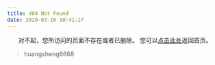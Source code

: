 ```yaml
---
title: 404 Not Found
date: 2020-03-16 10:41:27
---
```


<center>
对不起，您所访问的页面不存在或者已删除。
您可以<a href="http://huangsheng6668.github.io">点击此处</a>返回首页。
</center>

<blockquote class="blockquote-center">
    huangsheng6668
</blockquote>
